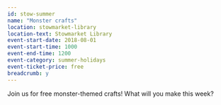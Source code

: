 ```yaml
---
id: stow-summer
name: "Monster crafts"
location: stowmarket-library
location-text: Stowmarket Library
event-start-date: 2018-08-01
event-start-time: 1000
event-end-time: 1200
event-category: summer-holidays
event-ticket-price: free
breadcrumb: y
---
```


Join us for free monster-themed crafts! What will you make this week?

